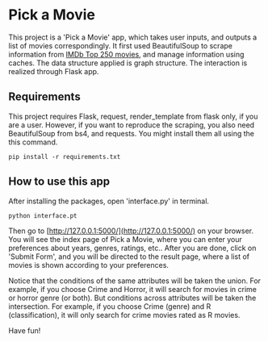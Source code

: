 # Pick a Movie

This project is a 'Pick a Movie' app, which takes user inputs, and outputs a list of movies correspondingly. It first used BeautifulSoup to scrape information from [IMDb Top 250 movies](https://www.imdb.com/chart/top/?ref_=nv_mv_250), and manage information using caches. The data structure applied is graph structure. The interaction is realized through Flask app.

## Requirements

This project requires Flask, request, render\_template from flask only, if you are a user.
However, if you want to reproduce the scraping, you also need BeautifulSoup from bs4, and requests.
You might install them all using the this command.

```
pip install -r requirements.txt
```

## How to use this app

After installing the packages, open 'interface.py' in terminal.

```
python interface.pt
```

Then go to [http://127.0.0.1:5000/](http://127.0.0.1:5000/) on your browser.
You will see the index page of Pick a Movie, where you can enter your preferences about years, genres, ratings, etc..
After you are done, click on 'Submit Form', and you will be directed to the result page, where a list of movies is shown according to your preferences.

Notice that the conditions of the same attributes will be taken the union. For example, if you choose Crime and Horror, it will search for movies in crime or horror genre (or both). But conditions across attributes will be taken the intersection. For example, if you choose Crime (genre) and R (classification), it will only search for crime movies rated as R movies.

Have fun!
